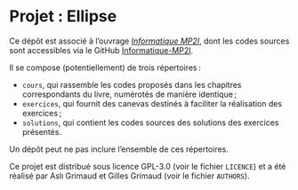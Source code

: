 # Projet : Ellipse

Ce dépôt est associé à l’ouvrage [*Informatique MP2I*](https://www.informatiquemp2i.fr), dont les codes sources sont accessibles via le GitHub [Informatique-MP2I](https://github.com/Informatique-MP2I).  

Il se compose (potentiellement) de trois répertoires :  
- `cours`, qui rassemble les codes proposés dans les chapitres correspondants du livre, numérotés de manière identique ;  
- `exercices`, qui fournit des canevas destinés à faciliter la réalisation des exercices ;  
- `solutions`, qui contient les codes sources des solutions des exercices présentés.  

Un dépôt peut ne pas inclure l’ensemble de ces répertoires.

Ce projet est distribué sous licence GPL-3.0 (voir le fichier `LICENCE`) et a été réalisé par Aslı Grimaud et Gilles Grimaud (voir le fichier `AUTHORS`).
